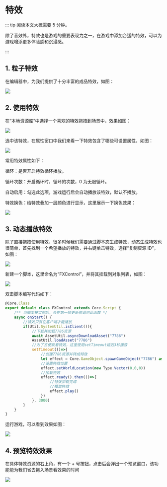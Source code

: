 # 特效

::: tip 阅读本文大概需要 5 分钟。

除了音效外，特效也是游戏的重要表现力之一，在游戏中添加合适的特效，可以为游戏增添更多体验感和沉浸感。

:::

## 1.  粒子特效

在编辑器中，为我们提供了十分丰富的成品特效，如图：

![](https://wstatic-a1.233leyuan.com/productdocs/static/boxcnnfuvWuQI1bckb88DsVpwFf.png)

## 2. 使用特效

在“本地资源库”中选择一个喜欢的特效拖拽到场景中，效果如图：

![](https://wstatic-a1.233leyuan.com/productdocs/static/boxcnt7ArfhLQIPOjYV7QNWcmeb.gif)

选中该特效，在属性窗口中我们来看一下特效包含了哪些可设置属性，如图：

![](https://wstatic-a1.233leyuan.com/productdocs/static/boxcnJB1QuTyF5iCtgQuViTpVIh.png)

常用特效属性如下：

循环：是否开启特效循环播放。

循环次数：开启循环时，循环的次数，0 为无限循环。

自动启用：勾选此选项，游戏运行后会自动播放该特效，默认不播放。

特效换色：给特效叠加一层颜色进行显示，这里展示一下换色效果：

![](https://wstatic-a1.233leyuan.com/productdocs/static/boxcnGtkjDmTD0i4PYQAY3Vqcxf.gif)

## 3. 动态播放特效

除了直接拖拽使用特效，很多时候我们需要通过脚本态生成特效，动态生成特效也很简单，首先找到一个希望播放的特效，并右键单击特效，选择“复制资源 ID”，如图：

![](https://wstatic-a1.233leyuan.com/productdocs/static/boxcnT6WAVbLaHsmtpR1u1aTVMe.png)

新建一个脚本，这里命名为“FXControl”，并将其挂载到对象列表，如图：

![](https://wstatic-a1.233leyuan.com/productdocs/static/boxcndcn9iE3QFLqM4zfEBCq07c.png)

双击脚本编写代码如下：

``` ts
@Core.Class
export default class FXControl extends Core.Script {
    /** 当脚本被实例后，会在第一帧更新前调用此函数 */
    async onStart() {
        //特效只有在客户端才能播放
        if(Util.SystemUtil.isClient()){
            //下载并加载7786资源
            await AssetUtil.asyncDownloadAsset("7786")
            AssetUtil.loadAsset("7786")
            //为了方便观看特效，这里使用setTimeout延迟3秒播放
            setTimeout(()=>{
                //创建7786资源并转成特效
                let effect = Core.GameObject.spawnGameObject("7786") as Gameplay.Particle
                //设置特效位置
                effect.setWorldLocation(new Type.Vector(0,0,0))
                //加载特效
                effect.ready().then(()=>{
                    //特效加载完成    
                    //播放特效
                    effect.play()
                })
            }, 3000)
        }
    }
}
```

运行游戏，可以看到效果如图：

![](https://wstatic-a1.233leyuan.com/productdocs/static/boxcntS0GvUU3RmjzKIiwBXNNvg.gif)

## 4. 预览特效效果

在具体特效资源的右上角，有一个 + 号按钮，点击后会弹出一个预览窗口，该功能能为我们省去拖入场景看效果的时间

![](https://wstatic-a1.233leyuan.com/productdocs/static/boxcn6viST9RdrwBMFUbBVuD9qc.gif)
